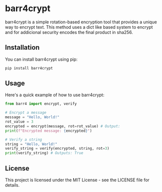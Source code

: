 # barr4crypt

barr4crypt is a simple rotation-based encryption tool that provides a unique way to encrypt text.
This method uses a dict like based system to encrypt and for addicional security encodes the final product in sha256.

## Installation

You can install barr4crypt using pip:

```py
pip install barr4crypt
```

## Usage

Here's a quick example of how to use barr4crypt:

```python
from barr4 import encrypt, verify

# Encrypt a message
message = "Hello, World!"
rot_value = 3
encrypted = encrypt(message, rot=rot_value) # Output: 
print(f"Encrypted message: {encrypted}")

# Verify a string
string = "Hello, World!"
verify_string = verify(encrypted, string, rot=3)
print(verify_string) # Outputs: True
```

## License

This project is licensed under the MIT License - see the LICENSE file for details.
